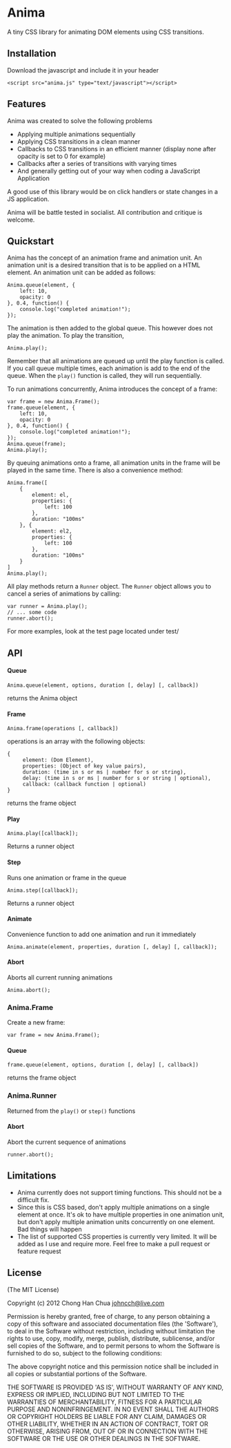 # Anima
A tiny CSS library for animating DOM elements using CSS transitions.                               

## Installation
Download the javascript and include it in your header

    <script src="anima.js" type="text/javascript"></script>
    
## Features
Anima was created to solve the following problems

* Applying multiple animations sequentially
* Applying CSS transitions in a clean manner
* Callbacks to CSS transitions in an efficient manner (display none after opacity is set to 0 for example)
* Callbacks after a series of transitions with varying times
* And generally getting out of your way when coding a JavaScript Application

A good use of this library would be on click handlers or state changes in a JS application.

Anima will be battle tested in socialist. All contribution and critique is welcome.

## Quickstart

Anima has the concept of an animation frame and animation unit. An animation unit is a desired transition that is to be applied on a HTML element. An animation unit can be added as follows:

    Anima.queue(element, {
        left: 10,
        opacity: 0
    }, 0.4, function() {
        console.log("completed animation!");
    });
    
The animation is then added to the global queue. This however does not play the animation. To play the transition,

    Anima.play();
    
Remember that all animations are queued up until the play function is called. If you call queue multiple times, each animation is add to the end of the queue. When the `play()` function is called, they will run sequentially.

To run animations concurrently, Anima introduces the concept of a frame:

    var frame = new Anima.Frame();
    frame.queue(element, {
        left: 10,
        opacity: 0
    }, 0.4, function() {
        console.log("completed animation!");
    });
    Anima.queue(frame);
    Anima.play();
    
By queuing animations onto a frame, all animation units in the frame will be played in the same time. There is also a convenience method:

    Anima.frame([
        {
            element: el,
            properties: {
            	left: 100
            },
            duration: "100ms"
        }, {
            element: el2,
            properties: {
            	left: 100
            },
            duration: "100ms"
        }
    ]
    Anima.play();

All play methods return a `Runner` object. The `Runner` object allows you to cancel a series of animations by calling:

    var runner = Anima.play();
    // ... some code
    runner.abort();

For more examples, look at the test page located under test/ 

## API

#### Queue
    
    Anima.queue(element, options, duration [, delay] [, callback])

returns the Anima object
    
#### Frame
    
    Anima.frame(operations [, callback])
    
operations is an array with the following objects:

    {
	     element: (Dom Element),
	     properties: (Object of key value pairs),
	     duration: (time in s or ms | number for s or string),
	     delay: (time in s or ms | number for s or string | optional),
	     callback: (callback function | optional)
    }

returns the frame object

#### Play

    Anima.play([callback]);
    
Returns a runner object
    
#### Step
Runs one animation or frame in the queue

    Anima.step([callback]);

Returns a runner object
    
#### Animate
Convenience function to add one animation and run it immediately

    Anima.animate(element, properties, duration [, delay] [, callback]);


#### Abort
Aborts all current running animations

    Anima.abort();
    
### Anima.Frame

Create a new frame:

    var frame = new Anima.Frame();

#### Queue

    frame.queue(element, options, duration [, delay] [, callback])

returns the frame object

### Anima.Runner

Returned from the `play()` or `step()` functions

#### Abort

Abort the current sequence of animations

    runner.abort();

## Limitations

* Anima currently does not support timing functions. This should not be a difficult fix.
* Since this is CSS based, don't apply multiple animations on a single element at once. It's ok to have multiple properties in one animation unit, but don't apply multiple animation units concurrently on one element. Bad things will happen
* The list of supported CSS properties is currently very limited. It will be added as I use and require more. Feel free to make a pull request or feature request
                                           
## License                                                                      
(The MIT License)

Copyright (c) 2012 Chong Han Chua <johncch@live.com>

Permission is hereby granted, free of charge, to any person obtaining a copy of this software and associated documentation files (the 'Software'), to deal in the Software without restriction, including without limitation the rights to use, copy, modify, merge, publish, distribute, sublicense, and/or sell copies of the Software, and to permit persons to whom the Software is furnished to do so, subject to the following conditions:

The above copyright notice and this permission notice shall be included in all copies or substantial portions of the Software.

THE SOFTWARE IS PROVIDED 'AS IS', WITHOUT WARRANTY OF ANY KIND, EXPRESS OR IMPLIED, INCLUDING BUT NOT LIMITED TO THE WARRANTIES OF MERCHANTABILITY, FITNESS FOR A PARTICULAR PURPOSE AND NONINFRINGEMENT. IN NO EVENT SHALL THE AUTHORS OR COPYRIGHT HOLDERS BE LIABLE FOR ANY CLAIM, DAMAGES OR OTHER LIABILITY, WHETHER IN AN ACTION OF CONTRACT, TORT OR OTHERWISE, ARISING FROM, OUT OF OR IN CONNECTION WITH THE SOFTWARE OR THE USE OR OTHER DEALINGS IN THE SOFTWARE.
